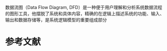 数据流图（Data Flow Diagram, DFD）是一种便于用户理解和分析系统数据流程的图形工具，他摆脱了系统和具体内容，精确的在逻辑上描述系统的功能、输入、输出和数据存储等，是系统逻辑模型的重要组成部分

# 参考文献

[如何画好『数据流图』和『业务流程图』]: https://mp.weixin.qq.com/s/kd5Qtwh_c1j0ChBoEps-yg

